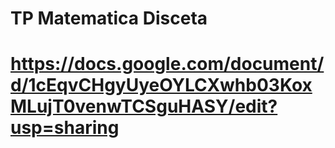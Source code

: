 # TP Matematica Disceta
# https://docs.google.com/document/d/1cEqvCHgyUyeOYLCXwhb03KoxMLujT0venwTCSguHASY/edit?usp=sharing

